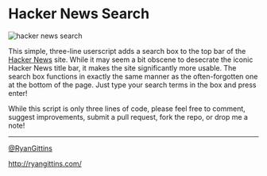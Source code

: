 Hacker News Search
==================

![hacker news search](http://ryangittins.com/img/hacker-news-search.png)

This simple, three-line userscript adds a search box to the top bar of the
[Hacker News](https://news.ycombinator.com/) site.  While it may seem a bit
obscene to desecrate the iconic Hacker News title bar, it makes the site
significantly more usable.  The search box functions in exactly the same manner
as the often-forgotten one at the bottom of the page.  Just type your search
terms in the box and press enter!

While this script is only three lines of code, please feel free to comment,
suggest improvements, submit a pull request, fork the repo, or drop me a note!

--------------------------------------------------------------------------------

[@RyanGittins](http://twitter.com/RyanGittins)

http://ryangittins.com/